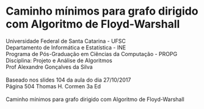# Caminho mínimos para grafo dirigido com Algoritmo de Floyd-Warshall
Universidade Federal de Santa Catarina - UFSC<br>
Departamento de Informática e Estatística - INE<br>
Programa de Pós-Graduação em Ciências da Computação - PROPG<br>
Disciplina: Projeto e Análise de Algoritmos<br>
Prof Alexandre Gonçalves da Silva<br>
<br>
Baseado nos slides 104 da aula do dia 27/10/2017  <br> 
Página 504 Thomas H. Cormen 3a Ed <br>
<br>
Caminho mínimos para grafo dirigido com Algoritmo de Floyd-Warshall<br>
